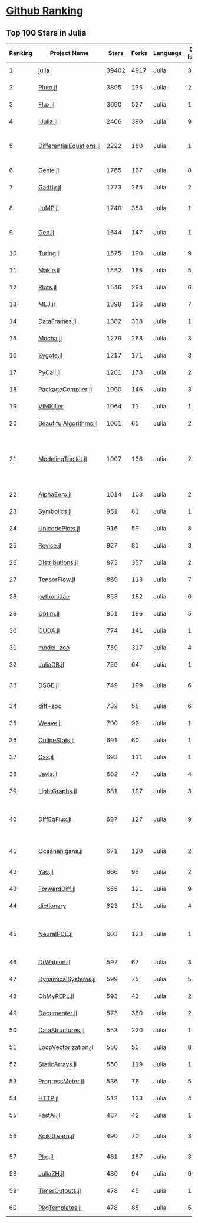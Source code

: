 [Github Ranking](../README.md)
==========

## Top 100 Stars in Julia

| Ranking | Project Name | Stars | Forks | Language | Open Issues | Description | Last Commit |
| ------- | ------------ | ----- | ----- | -------- | ----------- | ----------- | ----------- |
| 1 | [julia](https://github.com/JuliaLang/julia) | 39402 | 4917 | Julia | 3310 | The Julia Programming Language | 2022-05-27T22:15:16Z |
| 2 | [Pluto.jl](https://github.com/fonsp/Pluto.jl) | 3895 | 235 | Julia | 205 | 🎈 Simple reactive notebooks for Julia | 2022-05-27T17:46:45Z |
| 3 | [Flux.jl](https://github.com/FluxML/Flux.jl) | 3690 | 527 | Julia | 174 | Relax! Flux is the ML library that doesn't make you tensor | 2022-05-28T02:08:20Z |
| 4 | [IJulia.jl](https://github.com/JuliaLang/IJulia.jl) | 2466 | 390 | Julia | 96 | Julia kernel for Jupyter | 2022-04-29T13:52:06Z |
| 5 | [DifferentialEquations.jl](https://github.com/SciML/DifferentialEquations.jl) | 2222 | 180 | Julia | 131 | Multi-language suite for high-performance solvers of differential equations and scientific machine learning (SciML) components | 2022-01-11T13:17:14Z |
| 6 | [Genie.jl](https://github.com/GenieFramework/Genie.jl) | 1765 | 167 | Julia | 81 | 🧞The highly productive Julia web framework | 2022-05-27T19:45:14Z |
| 7 | [Gadfly.jl](https://github.com/GiovineItalia/Gadfly.jl) | 1773 | 265 | Julia | 246 | Crafty statistical graphics for Julia. | 2022-04-04T13:30:04Z |
| 8 | [JuMP.jl](https://github.com/jump-dev/JuMP.jl) | 1740 | 358 | Julia | 18 | Modeling language for Mathematical Optimization (linear, mixed-integer, conic, semidefinite, nonlinear) | 2022-05-27T23:18:01Z |
| 9 | [Gen.jl](https://github.com/probcomp/Gen.jl) | 1644 | 147 | Julia | 135 | A general-purpose probabilistic programming system with programmable inference | 2022-05-26T16:56:54Z |
| 10 | [Turing.jl](https://github.com/TuringLang/Turing.jl) | 1575 | 190 | Julia | 98 | Bayesian inference with probabilistic programming. | 2022-05-27T08:53:42Z |
| 11 | [Makie.jl](https://github.com/JuliaPlots/Makie.jl) | 1552 | 165 | Julia | 586 | High level plotting on the GPU. | 2022-05-27T21:10:55Z |
| 12 | [Plots.jl](https://github.com/JuliaPlots/Plots.jl) | 1546 | 294 | Julia | 627 | Powerful convenience for Julia visualizations and data analysis | 2022-05-27T20:10:08Z |
| 13 | [MLJ.jl](https://github.com/alan-turing-institute/MLJ.jl) | 1398 | 136 | Julia | 79 | A Julia machine learning framework | 2022-05-27T03:22:14Z |
| 14 | [DataFrames.jl](https://github.com/JuliaData/DataFrames.jl) | 1382 | 338 | Julia | 118 | In-memory tabular data in Julia | 2022-05-26T11:27:41Z |
| 15 | [Mocha.jl](https://github.com/pluskid/Mocha.jl) | 1279 | 268 | Julia | 35 | Deep Learning framework for Julia | 2018-12-06T01:09:35Z |
| 16 | [Zygote.jl](https://github.com/FluxML/Zygote.jl) | 1217 | 171 | Julia | 322 | 21st century AD | 2022-05-24T10:12:39Z |
| 17 | [PyCall.jl](https://github.com/JuliaPy/PyCall.jl) | 1201 | 178 | Julia | 218 | Package to call Python functions from the Julia language | 2022-04-19T22:45:52Z |
| 18 | [PackageCompiler.jl](https://github.com/JuliaLang/PackageCompiler.jl) | 1090 | 146 | Julia | 31 | Compile your Julia Package | 2022-05-24T12:52:50Z |
| 19 | [VIMKiller](https://github.com/caseykneale/VIMKiller) | 1064 | 11 | Julia | 12 | Exiting VIM is hard; sometimes we need to take drastic measures | 2021-10-14T06:18:57Z |
| 20 | [BeautifulAlgorithms.jl](https://github.com/mossr/BeautifulAlgorithms.jl) | 1061 | 65 | Julia | 2 | Concise and beautiful algorithms written in Julia | 2022-02-25T20:38:38Z |
| 21 | [ModelingToolkit.jl](https://github.com/SciML/ModelingToolkit.jl) | 1007 | 138 | Julia | 225 | A modeling framework for automatically parallelized scientific machine learning (SciML) in Julia. A computer algebra system for integrated symbolics for physics-informed machine learning and automated transformations of differential equations | 2022-05-27T23:44:23Z |
| 22 | [AlphaZero.jl](https://github.com/jonathan-laurent/AlphaZero.jl) | 1014 | 103 | Julia | 28 | A generic, simple and fast implementation of Deepmind's AlphaZero algorithm. | 2022-05-28T00:26:56Z |
| 23 | [Symbolics.jl](https://github.com/JuliaSymbolics/Symbolics.jl) | 951 | 81 | Julia | 195 | A fast and modern CAS for a fast and modern language. | 2022-05-27T00:26:59Z |
| 24 | [UnicodePlots.jl](https://github.com/JuliaPlots/UnicodePlots.jl) | 916 | 59 | Julia | 8 | Unicode-based scientific plotting for working in the terminal | 2022-05-27T14:23:42Z |
| 25 | [Revise.jl](https://github.com/timholy/Revise.jl) | 927 | 81 | Julia | 31 | Automatically update function definitions in a running Julia session | 2022-05-10T13:12:26Z |
| 26 | [Distributions.jl](https://github.com/JuliaStats/Distributions.jl) | 873 | 357 | Julia | 243 | A Julia package for probability distributions and associated functions. | 2022-05-27T22:05:04Z |
| 27 | [TensorFlow.jl](https://github.com/malmaud/TensorFlow.jl) | 869 | 113 | Julia | 70 | A Julia wrapper for TensorFlow | 2021-08-02T16:55:00Z |
| 28 | [pythonidae](https://github.com/svaksha/pythonidae) | 853 | 182 | Julia | 0 | Curated decibans of scientific programming resources in Python. | 2022-05-03T17:59:37Z |
| 29 | [Optim.jl](https://github.com/JuliaNLSolvers/Optim.jl) | 851 | 196 | Julia | 56 | Optimization functions for Julia | 2022-05-24T00:19:11Z |
| 30 | [CUDA.jl](https://github.com/JuliaGPU/CUDA.jl) | 774 | 141 | Julia | 187 | CUDA programming in Julia. | 2022-05-28T00:39:31Z |
| 31 | [model-zoo](https://github.com/FluxML/model-zoo) | 759 | 317 | Julia | 49 | Please do not feed the models | 2022-05-26T20:27:12Z |
| 32 | [JuliaDB.jl](https://github.com/JuliaData/JuliaDB.jl) | 759 | 64 | Julia | 115 | Parallel analytical database in pure Julia | 2022-03-28T14:59:40Z |
| 33 | [DSGE.jl](https://github.com/FRBNY-DSGE/DSGE.jl) | 749 | 199 | Julia | 6 | Solve and estimate Dynamic Stochastic General Equilibrium models (including the New York Fed DSGE) | 2022-04-30T00:25:23Z |
| 34 | [diff-zoo](https://github.com/MikeInnes/diff-zoo) | 732 | 55 | Julia | 6 | Differentiation for Hackers | 2021-07-09T11:52:53Z |
| 35 | [Weave.jl](https://github.com/JunoLab/Weave.jl) | 700 | 92 | Julia | 123 | Scientific reports/literate programming for Julia | 2022-05-19T14:09:14Z |
| 36 | [OnlineStats.jl](https://github.com/joshday/OnlineStats.jl) | 691 | 60 | Julia | 12 | ⚡ Single-pass algorithms for statistics | 2022-05-20T20:49:52Z |
| 37 | [Cxx.jl](https://github.com/JuliaInterop/Cxx.jl) | 693 | 111 | Julia | 108 | The Julia C++ Interface | 2022-03-30T16:03:56Z |
| 38 | [Javis.jl](https://github.com/JuliaAnimators/Javis.jl) | 682 | 47 | Julia | 49 | Julia Animations and Visualizations | 2022-05-27T19:59:58Z |
| 39 | [LightGraphs.jl](https://github.com/sbromberger/LightGraphs.jl) | 681 | 197 | Julia | 31 | An optimized graphs package for the Julia programming language | 2021-10-08T14:57:24Z |
| 40 | [DiffEqFlux.jl](https://github.com/SciML/DiffEqFlux.jl) | 687 | 127 | Julia | 92 | Universal neural differential equations with O(1) backprop, GPUs, and stiff+non-stiff DE solvers, demonstrating scientific machine learning (SciML) and physics-informed machine learning methods | 2022-05-27T22:06:32Z |
| 41 | [Oceananigans.jl](https://github.com/CliMA/Oceananigans.jl) | 671 | 120 | Julia | 239 | 🌊  Julia software for fast, friendly, flexible, ocean-flavored fluid dynamics on CPUs and GPUs | 2022-05-28T02:06:03Z |
| 42 | [Yao.jl](https://github.com/QuantumBFS/Yao.jl) | 666 | 95 | Julia | 21 | Extensible, Efficient Quantum Algorithm Design for Humans. | 2022-05-23T02:13:25Z |
| 43 | [ForwardDiff.jl](https://github.com/JuliaDiff/ForwardDiff.jl) | 655 | 121 | Julia | 95 | Forward Mode Automatic Differentiation for Julia | 2022-05-22T14:16:13Z |
| 44 | [dictionary](https://github.com/adambom/dictionary) | 623 | 171 | Julia | 4 | A JSON representation of Webster's Unabridged Dictionary | 2021-04-23T20:59:28Z |
| 45 | [NeuralPDE.jl](https://github.com/SciML/NeuralPDE.jl) | 603 | 123 | Julia | 100 | Physics-Informed Neural Networks (PINN) and Deep BSDE Solvers of Differential Equations for Scientific Machine Learning (SciML) accelerated simulation | 2022-05-26T12:23:23Z |
| 46 | [DrWatson.jl](https://github.com/JuliaDynamics/DrWatson.jl) | 597 | 67 | Julia | 36 | The perfect sidekick to your scientific inquiries | 2022-05-07T11:50:47Z |
| 47 | [DynamicalSystems.jl](https://github.com/JuliaDynamics/DynamicalSystems.jl) | 599 | 75 | Julia | 5 | Award winning software library for nonlinear dynamics | 2022-05-22T08:59:31Z |
| 48 | [OhMyREPL.jl](https://github.com/KristofferC/OhMyREPL.jl) | 593 | 43 | Julia | 29 | Syntax highlighting and other enhancements for the Julia REPL | 2022-04-08T16:19:16Z |
| 49 | [Documenter.jl](https://github.com/JuliaDocs/Documenter.jl) | 573 | 380 | Julia | 263 | A documentation generator for Julia. | 2022-05-27T06:27:24Z |
| 50 | [DataStructures.jl](https://github.com/JuliaCollections/DataStructures.jl) | 553 | 220 | Julia | 134 | Julia implementation of Data structures | 2022-05-24T10:52:15Z |
| 51 | [LoopVectorization.jl](https://github.com/JuliaSIMD/LoopVectorization.jl) | 550 | 50 | Julia | 81 | Macro(s) for vectorizing loops. | 2022-05-27T03:29:13Z |
| 52 | [StaticArrays.jl](https://github.com/JuliaArrays/StaticArrays.jl) | 550 | 119 | Julia | 117 | Statically sized arrays for Julia | 2022-05-26T06:23:56Z |
| 53 | [ProgressMeter.jl](https://github.com/timholy/ProgressMeter.jl) | 536 | 76 | Julia | 51 | Progress meter for long-running computations | 2022-04-07T01:31:10Z |
| 54 | [HTTP.jl](https://github.com/JuliaWeb/HTTP.jl) | 513 | 133 | Julia | 45 | HTTP for Julia | 2022-05-27T23:14:53Z |
| 55 | [FastAI.jl](https://github.com/FluxML/FastAI.jl) | 487 | 42 | Julia | 10 | Repository of best practices for deep learning in Julia, inspired by fastai | 2022-05-24T01:41:36Z |
| 56 | [ScikitLearn.jl](https://github.com/cstjean/ScikitLearn.jl) | 490 | 70 | Julia | 30 | Julia implementation of the scikit-learn API https://cstjean.github.io/ScikitLearn.jl/dev/ | 2022-05-23T17:21:41Z |
| 57 | [Pkg.jl](https://github.com/JuliaLang/Pkg.jl) | 481 | 187 | Julia | 311 | Pkg - Package manager for the Julia programming language | 2022-05-26T14:10:53Z |
| 58 | [JuliaZH.jl](https://github.com/JuliaCN/JuliaZH.jl) | 480 | 94 | Julia | 9 | Julia语言中文文档 | 2022-01-05T03:47:40Z |
| 59 | [TimerOutputs.jl](https://github.com/KristofferC/TimerOutputs.jl) | 478 | 45 | Julia | 15 | Formatted output of timed sections in Julia | 2022-05-06T13:23:30Z |
| 60 | [PkgTemplates.jl](https://github.com/invenia/PkgTemplates.jl) | 478 | 85 | Julia | 54 | Create new Julia packages, the easy way | 2022-05-28T02:03:57Z |

